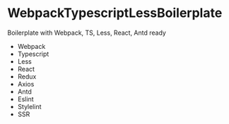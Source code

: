 # WebpackTypescriptLessBoilerplate
Boilerplate with Webpack, TS, Less, React, Antd ready

- Webpack
- Typescript
- Less
- React
- Redux
- Axios
- Antd
- Eslint
- Stylelint
- SSR
